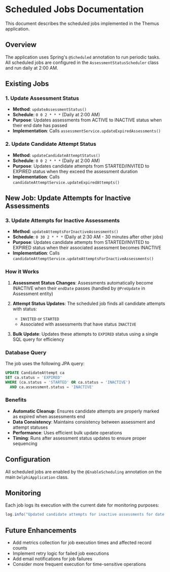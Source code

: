 # Scheduled Jobs Documentation

This document describes the scheduled jobs implemented in the Themus application.

## Overview

The application uses Spring's `@Scheduled` annotation to run periodic tasks. All scheduled jobs are configured in the `AssessmentStatusScheduler` class and run daily at 2:00 AM.

## Existing Jobs

### 1. Update Assessment Status
- **Method**: `updateAssessmentStatus()`
- **Schedule**: `0 0 2 * * *` (Daily at 2:00 AM)
- **Purpose**: Updates assessments from ACTIVE to INACTIVE status when their end date has passed
- **Implementation**: Calls `assessmentService.updateExpiredAssessments()`

### 2. Update Candidate Attempt Status
- **Method**: `updateCandidateAttemptStatus()`
- **Schedule**: `0 0 2 * * *` (Daily at 2:00 AM)
- **Purpose**: Updates candidate attempts from STARTED/INVITED to EXPIRED status when they exceed the assessment duration
- **Implementation**: Calls `candidateAttemptService.updateExpiredAttempts()`

## New Job: Update Attempts for Inactive Assessments

### 3. Update Attempts for Inactive Assessments
- **Method**: `updateAttemptsForInactiveAssessments()`
- **Schedule**: `0 30 2 * * *` (Daily at 2:30 AM - 30 minutes after other jobs)
- **Purpose**: Updates candidate attempts from STARTED/INVITED to EXPIRED status when their associated assessment becomes INACTIVE
- **Implementation**: Calls `candidateAttemptService.updateAttemptsForInactiveAssessments()`

### How it Works

1. **Assessment Status Changes**: Assessments automatically become INACTIVE when their `endDate` passes (handled by `@PreUpdate` in Assessment entity)

2. **Attempt Status Updates**: The scheduled job finds all candidate attempts with status:
   - `INVITED` or `STARTED`
   - Associated with assessments that have status `INACTIVE`
   
3. **Bulk Update**: Updates these attempts to `EXPIRED` status using a single SQL query for efficiency

### Database Query

The job uses the following JPA query:
```sql
UPDATE CandidateAttempt ca 
SET ca.status = 'EXPIRED' 
WHERE (ca.status = 'STARTED' OR ca.status = 'INACTIVE') 
  AND ca.assessment.status = 'INACTIVE'
```

### Benefits

- **Automatic Cleanup**: Ensures candidate attempts are properly marked as expired when assessments end
- **Data Consistency**: Maintains consistency between assessment and attempt statuses
- **Performance**: Uses efficient bulk update operations
- **Timing**: Runs after assessment status updates to ensure proper sequencing

## Configuration

All scheduled jobs are enabled by the `@EnableScheduling` annotation on the main `DelphiApplication` class.

## Monitoring

Each job logs its execution with the current date for monitoring purposes:
```java
log.info("Updated candidate attempts for inactive assessments for date: {}", LocalDate.now());
```

## Future Enhancements

- Add metrics collection for job execution times and affected record counts
- Implement retry logic for failed job executions
- Add email notifications for job failures
- Consider more frequent execution for time-sensitive operations
